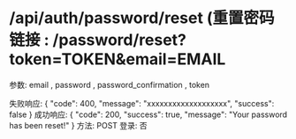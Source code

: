 # /api/auth/password/reset (重置密码链接 : /password/reset?token=TOKEN&email=EMAIL

参数: 
email , password , 
password_confirmation ,
token

失败响应: {
"code": 400,
"message": "xxxxxxxxxxxxxxxxxxx",
"success": false
}
成功响应: {
"code": 200,
"success": true,
"message": "Your password has been reset!"
}
方法: POST
登录: 否